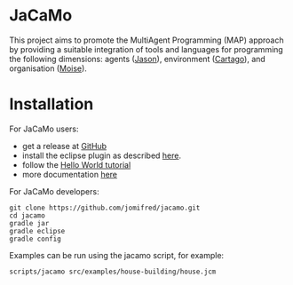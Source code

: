 # JaCaMo

This project aims to promote the MultiAgent Programming (MAP) approach by providing a suitable integration of tools and languages for programming the following dimensions: agents ([Jason](http://jason.sf.net)), environment ([Cartago](http://cartago.sourceforge.net/)), and organisation ([Moise](http://moise.sf.net)).

# Installation

For JaCaMo users:

- get a release at [GitHub](https://github.com/jomifred/jacamo/releases) 
- install the eclipse plugin as described [here](http://jacamo.sourceforge.net/eclipseplugin/tutorial).
- follow the [Hello World tutorial](http://jacamo.sourceforge.net/tutorial/hello-world)
- more documentation [here](http://jacamo.sf.net)
	
For JaCaMo developers:

	git clone https://github.com/jomifred/jacamo.git
	cd jacamo
	gradle jar
	gradle eclipse
	gradle config
	
Examples can be run using the jacamo script, for example:

	scripts/jacamo src/examples/house-building/house.jcm


